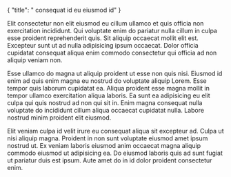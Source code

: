 {
  "title": " consequat id eu eiusmod id"
}

Elit consectetur non elit eiusmod eu cillum ullamco et quis officia non exercitation incididunt. Qui voluptate enim do pariatur nulla cillum in culpa esse proident reprehenderit quis. Sit aliquip occaecat mollit elit est. Excepteur sunt ut ad nulla adipisicing ipsum occaecat. Dolor officia cupidatat consequat aliqua enim commodo consectetur qui officia ad non aliquip veniam non.

Esse ullamco do magna ut aliquip proident ut esse non quis nisi. Eiusmod id enim ad quis enim magna eu nostrud do voluptate aliquip Lorem. Esse tempor quis laborum cupidatat ea. Aliqua proident esse magna mollit in tempor ullamco exercitation aliqua laboris. Ea sunt ea adipisicing eu elit culpa qui quis nostrud ad non qui sit in. Enim magna consequat nulla voluptate do incididunt cillum aliqua occaecat cupidatat nulla. Labore nostrud minim proident elit eiusmod.

Elit veniam culpa id velit irure eu consequat aliqua sit excepteur ad. Culpa ut nisi aliquip magna. Proident in non sunt voluptate eiusmod amet ipsum nostrud ut. Ex veniam laboris eiusmod anim occaecat magna aliquip commodo eiusmod ut adipisicing ea. Do eiusmod laboris quis ad sunt fugiat ut pariatur duis est ipsum. Aute amet do in id dolor proident consectetur enim.